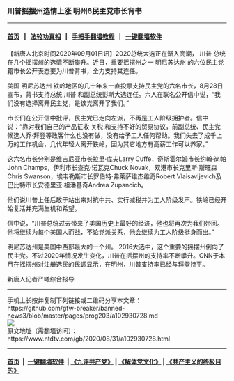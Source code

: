 ### 川普摇摆州选情上涨 明州6民主党市长背书
------------------------

#### [首页](https://github.com/gfw-breaker/banned-news3/blob/master/README.md) &nbsp;&nbsp;|&nbsp;&nbsp; [法轮功真相](https://github.com/begood0513/basic/blob/master/README.md)  &nbsp;&nbsp;|&nbsp;&nbsp; [手把手翻墙教程](https://github.com/gfw-breaker/guides/wiki)  &nbsp;&nbsp;|&nbsp;&nbsp; [一键翻墙软件](https://github.com/gfw-breaker/nogfw/blob/master/README.md)  



<div><div class="post_content" itemprop="articleBody">
 <p>
  【新唐人北京时间2020年09月01日讯】2020总统大选正在渐入高潮，
  <ok href="https://www.ntdtv.com/gb/川普.htm">
   川普
  </ok>
  总统在几个摇摆州的选情不断攀升。近日，重要摇摆州之一
  <ok href="https://www.ntdtv.com/gb/明尼苏达州.htm">
   明尼苏达州
  </ok>
  的六位民主党籍市长公开表态要为川普背书，全力支持其连任。
 </p>
 <p>
  美国
  <ok href="https://www.ntdtv.com/gb/明尼苏达州.htm">
   明尼苏达州
  </ok>
  铁岭地区的几十年来一直投票支持民主党的六名市长，8月28日宣布，背书支持总统
  <ok href="https://www.ntdtv.com/gb/川普.htm">
   川普
  </ok>
  和副总统彭斯大选连任。六人在联名公开信中说，“我们没有选择离开民主党，是该党离开了我们。”
 </p>
 <p>
  市长们在公开信中批评，民主党已走向左派，不再是工人阶级拥护者。信中说：“靠对我们自己的产品征收
  <ok href="https://www.ntdtv.com/gb/关税.htm">
   关税
  </ok>
  和支持不好的贸易协议，前副总统、民主党候选人乔·拜登等政客什么也没有做，没有给予工人任何帮助。我们失去了成千上万的工作机会，几代年轻人离开铁岭，因为其它地方有高薪工作可以养家。”
 </p>
 <p>
  这六名市长分别是维吉尼亚市长拉里·库夫Larry Cuffe，奇斯霍尔姆市长约翰·尚帕John Champs，伊利市长查克·诺瓦克Chuck Novak，双港市长克里斯·斯旺森Chris Swanson，埃韦勒斯市长罗伯特·弗莱萨维杰维奇Robert Vlaisavljevich及巴比特市长安德里亚·祖潘基奇Andrea Zupancich。
 </p>
 <p>
  他们说川普上任后敢于站出来对抗中共、实行减税并为工人阶级发声。铁岭已经开始复活并充满生机和希望。
 </p>
 <p>
  信中说，“川普总统过去带来了美国历史上最好的经济，他也将再次为我们带回。他将继续为每个美国人而战，不论党派关系，他会继续为工人阶级挺身而出。”
 </p>
 <p>
  明尼苏达州是美国中西部最大的一个州。 2016大选中，这个重要的摇摆州倒向了民主党。不过2020年情况发生变化，川普在摇摆州的支持率不断攀升。CNN于本月在摇摆州对注册选民的民调显示，在明州，川普支持率已经与拜登持平。
 </p>
 <p>
  新唐人记者严曦综合报导
 </p>
 <div class="single_ad">
 </div>
</div>
</div>
<hr/>
手机上长按并复制下列链接或二维码分享本文章：<br/>
https://github.com/gfw-breaker/banned-news3/blob/master/pages/prog203/a102930728.md <br/>
<a href='https://github.com/gfw-breaker/banned-news3/blob/master/pages/prog203/a102930728.md'><img src='https://github.com/gfw-breaker/banned-news3/blob/master/pages/prog203/a102930728.md.png'/></a> <br/>
原文地址（需翻墙访问）：https://www.ntdtv.com/gb/2020/08/31/a102930728.html


------------------------
#### [首页](https://github.com/gfw-breaker/banned-news3/blob/master/README.md) &nbsp;|&nbsp; [一键翻墙软件](https://github.com/gfw-breaker/nogfw/blob/master/README.md) &nbsp;| [《九评共产党》](https://github.com/gfw-breaker/9ping.md/blob/master/README.md#九评之一评共产党是什么) | [《解体党文化》](https://github.com/gfw-breaker/jtdwh.md/blob/master/README.md) | [《共产主义的终极目的》](https://github.com/gfw-breaker/gczydzjmd.md/blob/master/README.md)


<img src='http://gfw-breaker.win/banned-news3/pages/prog203/a102930728.md' width='0px' height='0px'/>